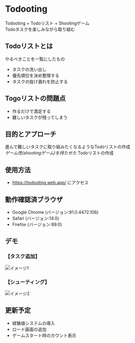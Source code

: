 # Todooting
Todooting = Todoリスト + Shootingゲーム  
Todoタスクを楽しみながら取り組む

## Todoリストとは
やるべきことを一覧にしたもの
- タスクの洗い出し
- 優先順位を決め整理する
- タスクの抜け漏れを防止する

## Togoリストの問題点
- 作るだけで満足する
- 難しいタスクが残ってしまう

## 目的とアプローチ
進んで難しいタスクに取り組みたくなるようなTodoリストの作成  
*ゲーム性(shootingゲーム)を持たせた* Todoリストの作成

## 使用方法
- https://todooting.web.app/ にアクセス

## 動作確認済ブラウザ
- Google Chrome (バージョン:91.0.4472.106)
- Safari (バージョン:14.0)
- Firefox (バージョン:89.0)

## デモ
### 【タスク追加】
![イメージ1](https://user-images.githubusercontent.com/81407420/122077322-98ad9280-ce36-11eb-95f4-f010c31a74e8.GIF)

### 【シューティング】
![イメージ2](https://user-images.githubusercontent.com/81407420/122077786-0063dd80-ce37-11eb-88f5-67b803bfd10b.GIF)

## 更新予定
- 経験値システムの導入
- ロード画面の追加
- ゲームスタート時のカウント表示